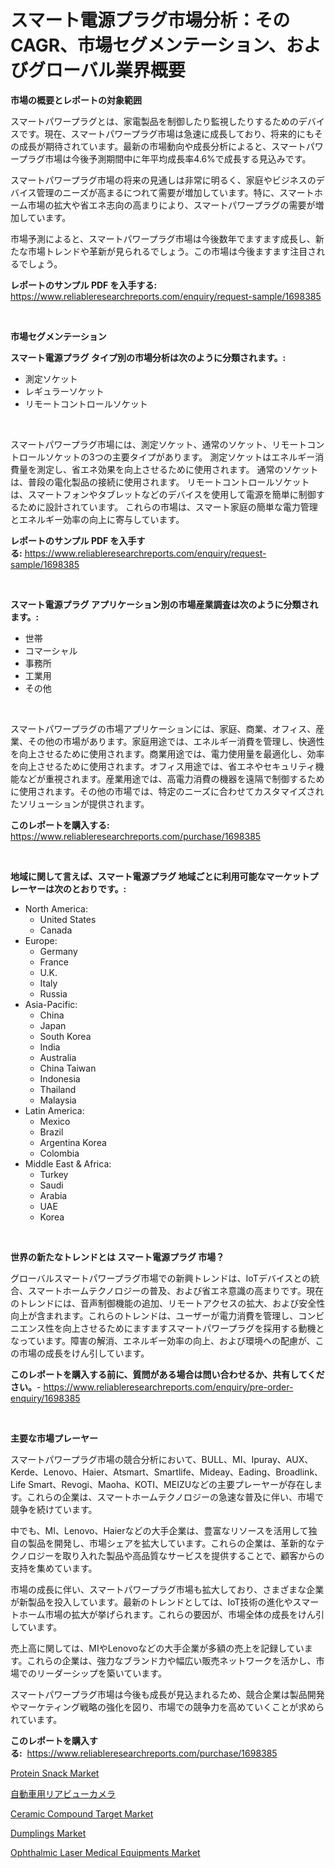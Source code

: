<p><h1>スマート電源プラグ市場分析：そのCAGR、市場セグメンテーション、およびグローバル業界概要</h1></p><p><strong>市場の概要とレポートの対象範囲</strong></p>
<p><p>スマートパワープラグとは、家電製品を制御したり監視したりするためのデバイスです。現在、スマートパワープラグ市場は急速に成長しており、将来的にもその成長が期待されています。最新の市場動向や成長分析によると、スマートパワープラグ市場は今後予測期間中に年平均成長率4.6%で成長する見込みです。</p><p>スマートパワープラグ市場の将来の見通しは非常に明るく、家庭やビジネスのデバイス管理のニーズが高まるにつれて需要が増加しています。特に、スマートホーム市場の拡大や省エネ志向の高まりにより、スマートパワープラグの需要が増加しています。</p><p>市場予測によると、スマートパワープラグ市場は今後数年でますます成長し、新たな市場トレンドや革新が見られるでしょう。この市場は今後ますます注目されるでしょう。</p></p>
<p><strong>レポートのサンプル PDF を入手する:</strong> <a href="https://www.reliableresearchreports.com/enquiry/request-sample/1698385">https://www.reliableresearchreports.com/enquiry/request-sample/1698385</a></p>
<p>&nbsp;</p>
<p><strong>市場セグメンテーション</strong></p>
<p><strong>スマート電源プラグ タイプ別の市場分析は次のように分類されます。:</strong></p>
<p><ul><li>測定ソケット</li><li>レギュラーソケット</li><li>リモートコントロールソケット</li></ul></p>
<p>&nbsp;</p>
<p><p>スマートパワープラグ市場には、測定ソケット、通常のソケット、リモートコントロールソケットの3つの主要タイプがあります。 測定ソケットはエネルギー消費量を測定し、省エネ効果を向上させるために使用されます。 通常のソケットは、普段の電化製品の接続に使用されます。 リモートコントロールソケットは、スマートフォンやタブレットなどのデバイスを使用して電源を簡単に制御するために設計されています。 これらの市場は、スマート家庭の簡単な電力管理とエネルギー効率の向上に寄与しています。</p></p>
<p><strong>レポートのサンプル PDF を入手する:</strong>&nbsp;<a href="https://www.reliableresearchreports.com/enquiry/request-sample/1698385">https://www.reliableresearchreports.com/enquiry/request-sample/1698385</a></p>
<p>&nbsp;</p>
<p><strong> スマート電源プラグ アプリケーション別の市場産業調査は次のように分類されます。:</strong></p>
<p><ul><li>世帯</li><li>コマーシャル</li><li>事務所</li><li>工業用</li><li>その他</li></ul></p>
<p>&nbsp;</p>
<p><p>スマートパワープラグの市場アプリケーションには、家庭、商業、オフィス、産業、その他の市場があります。家庭用途では、エネルギー消費を管理し、快適性を向上させるために使用されます。商業用途では、電力使用量を最適化し、効率を向上させるために使用されます。オフィス用途では、省エネやセキュリティ機能などが重視されます。産業用途では、高電力消費の機器を遠隔で制御するために使用されます。その他の市場では、特定のニーズに合わせてカスタマイズされたソリューションが提供されます。</p></p>
<p><strong>このレポートを購入する:</strong>&nbsp; <a href="https://www.reliableresearchreports.com/purchase/1698385">https://www.reliableresearchreports.com/purchase/1698385</a></p>
<p>&nbsp;</p>
<p><strong>地域に関して言えば、スマート電源プラグ 地域ごとに利用可能なマーケットプレーヤーは次のとおりです。:</strong></p>
<p><ul>
    <li>
        North America:
        <ul>
            <li>United States</li>
            <li>Canada</li>
        </ul>
    </li>
    <li>
        Europe:
        <ul>
            <li>Germany</li>
            <li>France</li>
            <li>U.K.</li>
            <li>Italy</li>
            <li>Russia</li>
        </ul>
    </li>
    <li>
        Asia-Pacific:
        <ul>
            <li>China</li>
            <li>Japan</li>
            <li>South Korea</li>
            <li>India</li>
            <li>Australia</li>
            <li>China Taiwan</li>
            <li>Indonesia</li>
            <li>Thailand</li>
            <li>Malaysia</li>
        </ul>
    </li>
    <li>
        Latin America:
        <ul>
            <li>Mexico</li>
            <li>Brazil</li>
            <li>Argentina Korea</li>
            <li>Colombia</li>
        </ul>
    </li>
    <li>
        Middle East & Africa:
        <ul>
            <li>Turkey</li>
            <li>Saudi</li>
            <li>Arabia</li>
            <li>UAE</li>
            <li>Korea</li>
        </ul>
    </li>
    </ul></p>
<p>&nbsp;</p>
<p><strong>世界の新たなトレンドとは スマート電源プラグ 市場？</strong></p>
<p><p>グローバルスマートパワープラグ市場での新興トレンドは、IoTデバイスとの統合、スマートホームテクノロジーの普及、および省エネ意識の高まりです。現在のトレンドには、音声制御機能の追加、リモートアクセスの拡大、および安全性向上が含まれます。これらのトレンドは、ユーザーが電力消費を管理し、コンビニエンス性を向上させるためにますますスマートパワープラグを採用する動機となっています。障害の解消、エネルギー効率の向上、および環境への配慮が、この市場の成長をけん引しています。</p></p>
<p><strong>このレポートを購入する前に、質問がある場合は問い合わせるか、共有してください。</strong>- <a href="https://www.reliableresearchreports.com/enquiry/pre-order-enquiry/1698385">https://www.reliableresearchreports.com/enquiry/pre-order-enquiry/1698385</a></p>
<p>&nbsp;</p>
<p><strong>主要な市場プレーヤー</strong></p>
<p><p>スマートパワープラグ市場の競合分析において、BULL、MI、Ipuray、AUX、Kerde、Lenovo、Haier、Atsmart、Smartlife、Mideay、Eading、Broadlink、Life Smart、Revogi、Maoha、KOTI、MEIZUなどの主要プレーヤーが存在します。これらの企業は、スマートホームテクノロジーの急速な普及に伴い、市場で競争を続けています。</p><p>中でも、MI、Lenovo、Haierなどの大手企業は、豊富なリソースを活用して独自の製品を開発し、市場シェアを拡大しています。これらの企業は、革新的なテクノロジーを取り入れた製品や高品質なサービスを提供することで、顧客からの支持を集めています。</p><p>市場の成長に伴い、スマートパワープラグ市場も拡大しており、さまざまな企業が新製品を投入しています。最新のトレンドとしては、IoT技術の進化やスマートホーム市場の拡大が挙げられます。これらの要因が、市場全体の成長をけん引しています。</p><p>売上高に関しては、MIやLenovoなどの大手企業が多額の売上を記録しています。これらの企業は、強力なブランド力や幅広い販売ネットワークを活かし、市場でのリーダーシップを築いています。</p><p>スマートパワープラグ市場は今後も成長が見込まれるため、競合企業は製品開発やマーケティング戦略の強化を図り、市場での競争力を高めていくことが求められています。</p></p>
<p><strong>このレポートを購入する:</strong>&nbsp;&nbsp;<a href="https://www.reliableresearchreports.com/purchase/1698385">https://www.reliableresearchreports.com/purchase/1698385</a></p>
<p><p><a href="https://view.publitas.com/reportprime-1/protein-snack-market-size-evaluating-its-market-trends-growth-and-projections-2024-2031/">Protein Snack Market</a></p><p><a href="https://github.com/cnnriuez22368/Market-Research-Report-List-1/blob/main/6745069192136.md">自動車用リアビューカメラ</a></p><p><a href="https://issuu.com/reportprime-2/docs/ceramic-compound-target-market-size-2030.pptx">Ceramic Compound Target Market</a></p><p><a href="https://view.publitas.com/reportprime-1/dumplings-market-analysis-and-market-size-global-industry-overview-market-segmentation-and-forecast-2024-to-2031/">Dumplings Market</a></p><p><a href="https://boundless-drawbridge-702.notion.site/Ophthalmic-Laser-Medical-Equipments-Market-Size-2024-2031-Global-Industrial-Analysis-Key-Geograph-dcf94c09f4ef4e50a27ea55e6db77929">Ophthalmic Laser Medical Equipments Market</a></p></p>
